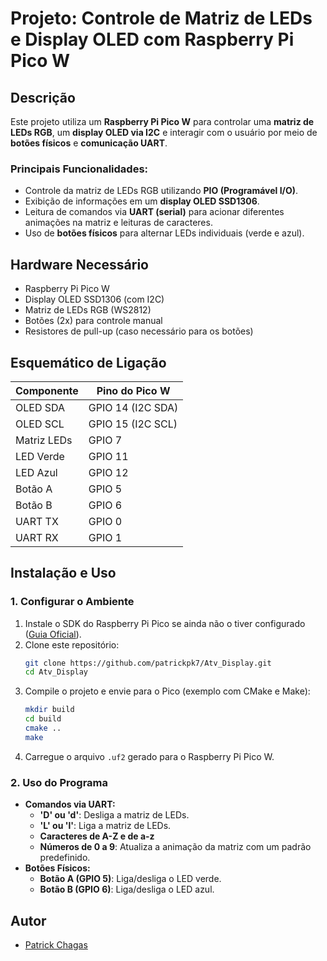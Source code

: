 # Projeto: Controle de Matriz de LEDs e Display OLED com Raspberry Pi Pico W

## Descrição
Este projeto utiliza um **Raspberry Pi Pico W** para controlar uma **matriz de LEDs RGB**, um **display OLED via I2C** e interagir com o usuário por meio de **botões físicos** e **comunicação UART**.

### **Principais Funcionalidades:**
- Controle da matriz de LEDs RGB utilizando **PIO (Programável I/O)**.
- Exibição de informações em um **display OLED SSD1306**.
- Leitura de comandos via **UART (serial)** para acionar diferentes animações na matriz e leituras de caracteres.
- Uso de **botões físicos** para alternar LEDs individuais (verde e azul).

## **Hardware Necessário**
- Raspberry Pi Pico W
- Display OLED SSD1306 (com I2C)
- Matriz de LEDs RGB (WS2812)
- Botões (2x) para controle manual
- Resistores de pull-up (caso necessário para os botões)

## **Esquemático de Ligação**
| Componente     | Pino do Pico W |
|---------------|---------------|
| OLED SDA      | GPIO 14 (I2C SDA) |
| OLED SCL      | GPIO 15 (I2C SCL) |
| Matriz LEDs   | GPIO 7 |
| LED Verde     | GPIO 11 |
| LED Azul      | GPIO 12 |
| Botão A      | GPIO 5 |
| Botão B      | GPIO 6 |
| UART TX       | GPIO 0 |
| UART RX       | GPIO 1 |

## **Instalação e Uso**
### **1. Configurar o Ambiente**
1. Instale o SDK do Raspberry Pi Pico se ainda não o tiver configurado ([Guia Oficial](https://datasheets.raspberrypi.com/pico/getting-started-with-pico.pdf)).
2. Clone este repositório:
   ```sh
   git clone https://github.com/patrickpk7/Atv_Display.git
   cd Atv_Display
   ```
3. Compile o projeto e envie para o Pico (exemplo com CMake e Make):
   ```sh
   mkdir build
   cd build
   cmake ..
   make
   ```
4. Carregue o arquivo `.uf2` gerado para o Raspberry Pi Pico W.

### **2. Uso do Programa**
- **Comandos via UART:**
  - **'D' ou 'd'**: Desliga a matriz de LEDs.
  - **'L' ou 'l'**: Liga a matriz de LEDs.
  - **Caracteres de A-Z e de a-z**
  - **Números de 0 a 9**: Atualiza a animação da matriz com um padrão predefinido.
- **Botões Físicos:**
  - **Botão A (GPIO 5)**: Liga/desliga o LED verde.
  - **Botão B (GPIO 6)**: Liga/desliga o LED azul.

## **Autor**
- [Patrick Chagas](https://github.com/patrickpk7)



